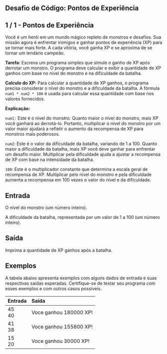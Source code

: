 Desafio de Código: Pontos de Experiência
----------------------------------------
1 / 1 - Pontos de Experiência
-----------------------------

Você é um herói em um mundo mágico repleto de monstros e desafios. Sua missão agora é enfrentar inimigos e ganhar pontos
de experiência (XP) para se tornar mais forte. A cada vitória, você ganha XP e se aproxima de se tornar um lendário
campeão.

**Tarefa:** Escreva um programa simples que simule o ganho de XP após derrotar um monstro. O programa deve calcular e
exibir a quantidade de XP ganhos com base no nível do monstro e na dificuldade da batalha.

**Calculo do XP:** Para calcular a quantidade de XP ganhos, o programa precisa considerar o nível do monstro e a
dificuldade da batalha. A fórmula `num1 * num2 * 100` é usada para calcular essa quantidade com base nos valores
fornecidos.

**Explicação:**

`num1:` Este é o nível do monstro. Quanto maior o nível do monstro, mais XP você ganhará ao derrotá-lo. Portanto,
multiplicar o nível do monstro por um valor maior ajudará a refletir o aumento da recompensa de XP para monstros mais
poderosos.

`num2`: Este é o valor da dificuldade da batalha, variando de 1 a 100. Quanto maior a dificuldade da batalha, mais XP
você deve ganhar para enfrentar um desafio maior. Multiplicar pela dificuldade ajuda a ajustar a recompensa de XP com
base na intensidade da batalha.

`100`: Este é o multiplicador constante que determina a escala geral de recompensa de XP. Multiplicar pelo nível do
monstro e pela dificuldade aumenta a recompensa em 100 vezes o valor do nível e da dificuldade.

Entrada
-------

O nível do monstro (um número inteiro).

A dificuldade da batalha, representada por um valor de 1 a 100 (um número inteiro).

Saída
-----

Imprima a quantidade de XP ganhos após a batalha.

Exemplos
--------

A tabela abaixo apresenta exemplos com alguns dados de entrada e suas respectivas saídas esperadas. Certifique-se de
testar seu programa com esses exemplos e com outros casos possíveis.

| **Entrada** | **Saída**              |
|:------------|:-----------------------|
| 45<br>40    | Voce ganhou 180000 XP! |
| 41<br>38    | Voce ganhou 155800 XP! |
| 15<br>20    | Voce ganhou 30000 XP!  |
